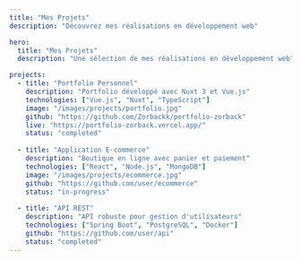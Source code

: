 ```yaml
---
title: "Mes Projets"
description: "Découvrez mes réalisations en développement web"

hero:
  title: "Mes Projets"
  description: "Une sélection de mes réalisations en développement web"

projects:
  - title: "Portfolio Personnel"
    description: "Portfolio développé avec Nuxt 3 et Vue.js"
    technologies: ["Vue.js", "Nuxt", "TypeScript"]
    image: "/images/projects/portfolio.jpg"
    github: "https://github.com/Zorbackk/portfolio-zorback"
    live: "https://portfolio-zorback.vercel.app/"
    status: "completed"
    
  - title: "Application E-commerce"
    description: "Boutique en ligne avec panier et paiement"
    technologies: ["React", "Node.js", "MongoDB"]
    image: "/images/projects/ecommerce.jpg"
    github: "https://github.com/user/ecommerce"
    status: "in-progress"
    
  - title: "API REST"
    description: "API robuste pour gestion d'utilisateurs"
    technologies: ["Spring Boot", "PostgreSQL", "Docker"]
    github: "https://github.com/user/api"
    status: "completed"
---
```


